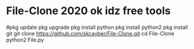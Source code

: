 # File-Clone 2020 ok idz free tools


#pkg update 
pkg upgrade 
pkg install python 
pkg install python2 
pkg install git 
git clone https://github.com/skcayber/File-Clone.git
cd File-Clone
python2 File.py
